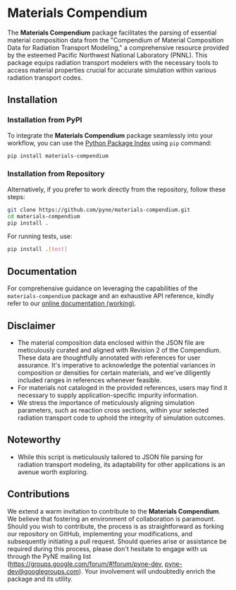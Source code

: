 # Materials Compendium

The **Materials Compendium** package facilitates the parsing of essential material composition data from the "Compendium of Material Composition Data for Radiation Transport Modeling," a comprehensive resource provided by the esteemed Pacific Northwest National Laboratory (PNNL). This package equips radiation transport modelers with the necessary tools to access material properties crucial for accurate simulation within various radiation transport codes.

## Installation

### Installation from PyPI

To integrate the **Materials Compendium** package seamlessly into your workflow, you can use the [Python Package Index](https://pypi.org/project/materials-compendium/) using `pip` command:

```sh
pip install materials-compendium
```

### Installation from Repository

Alternatively, if you prefer to work directly from the repository, follow these steps:

```sh
git clone https://github.com/pyne/materials-compendium.git
cd materials-compendium
pip install .
```

For running tests, use:

```sh
pip install .[test]
```


## Documentation

For comprehensive guidance on leveraging the capabilities of the `materials-compendium` package and an exhaustive API reference, kindly refer to our [online documentation (working)](https://pyne.io/materials-compendium).

## Disclaimer

- The material composition data enclosed within the JSON file are meticulously curated and aligned with Revision 2 of the Compendium. These data are thoughtfully annotated with references for user assurance. It's imperative to acknowledge the potential variances in composition or densities for certain materials, and we've diligently included ranges in references whenever feasible.
- For materials not cataloged in the provided references, users may find it necessary to supply application-specific impurity information.
- We stress the importance of meticulously aligning simulation parameters, such as reaction cross sections, within your selected radiation transport code to uphold the integrity of simulation outcomes.

## Noteworthy

- While this script is meticulously tailored to JSON file parsing for radiation transport modeling, its adaptability for other applications is an avenue worth exploring.

## Contributions

We extend a warm invitation to contribute to the **Materials Compendium**. We believe that fostering an environment of collaboration is paramount. Should you wish to contribute, the process is as straightforward as forking our repository on GitHub, implementing your modifications, and subsequently initiating a pull request. Should queries arise or assistance be required during this process, please don't hesitate to engage with us through the PyNE mailing list (https://groups.google.com/forum/#!forum/pyne-dev, pyne-dev@googlegroups.com). Your involvement will undoubtedly enrich the package and its utility.
